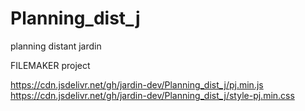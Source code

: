 # Planning_dist_j
 planning distant jardin

 FILEMAKER project

https://cdn.jsdelivr.net/gh/jardin-dev/Planning_dist_j/pj.min.js
https://cdn.jsdelivr.net/gh/jardin-dev/Planning_dist_j/style-pj.min.css